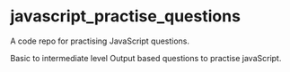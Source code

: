 # javascript_practise_questions
A code repo for practising JavaScript questions.

Basic to intermediate level Output based questions to practise javaScript.